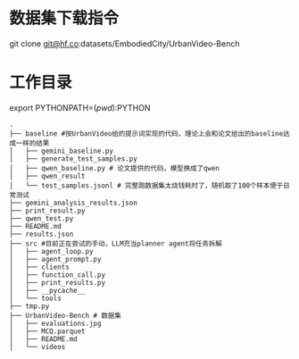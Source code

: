 # 数据集下载指令
git clone git@hf.co:datasets/EmbodiedCity/UrbanVideo-Bench

# 工作目录
export PYTHONPATH=$(pwd):$PYTHON
```shell
.
├── baseline #按UrbanVideo给的提示词实现的代码，理论上会和论文给出的baseline达成一样的结果
│   ├── gemini_baseline.py
│   ├── generate_test_samples.py
│   ├── qwen_baseline.py # 论文提供的代码，模型换成了qwen
│   ├── qwen_result
│   └── test_samples.jsonl # 完整跑数据集太烧钱耗时了，随机取了100个样本便于日常测试
├── gemini_analysis_results.json
├── print_result.py
├── qwen_test.py
├── README.md
├── results.json
├── src #目前正在尝试的手动，LLM充当planner agent将任务拆解
│   ├── agent_loop.py
│   ├── agent_prompt.py
│   ├── clients
│   ├── function_call.py
│   ├── print_results.py
│   ├── __pycache__
│   └── tools
├── tmp.py
├── UrbanVideo-Bench # 数据集
│   ├── evaluations.jpg
│   ├── MCQ.parquet
│   ├── README.md
│   └── videos
```